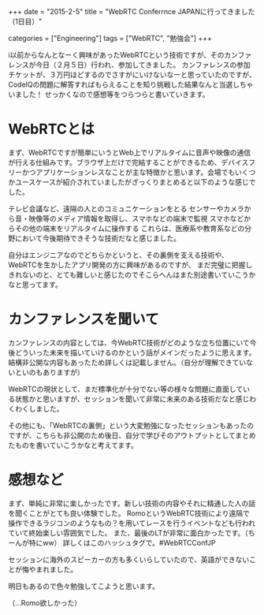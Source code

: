 +++
date = "2015-2-5"
title = "WebRTC Conferrnce JAPANに行ってきました（1日目）"

categories = ["Engineering"]
tags = ["WebRTC", "勉強会"]
+++

i以前からなんとなーく興味があったWebRTCという技術ですが、そのカンファレンスが今日（２月５日）行われ、参加してきました。
カンファレンスの参加チケットが、３万円ほどするのでさすがにいけないなーと思っていたのですが、CodeIQの問題に解答すればもらえることを知り挑戦した結果なんと当選しちゃいました！
せっかくなので感想等をつらつらと書いていきます。

# WebRTCとは

まず、WebRTCですが簡単にいうとWeb上でリアルタイムに音声や映像の通信が行える仕組みです。ブラウザ上だけで完結することができるため、デバイスフリーかつアプリケーションレスなことが主な特徴かと思います。会場でもいくつかユースケースが紹介されていましたがざっくりまとめると以下のような感じでした。

テレビ会議など、遠隔の人とのコミュニケーションをとる
センサーやカメラから音・映像等のメディア情報を取得し、スマホなどの端末で監視
スマホなどからその他の端末をリアルタイムに操作する
これらは、医療系や教育系などの分野において今後期待できそうな技術だなと感じました。

自分はエンジニアなのでどちらかというと、その裏側を支える技術や、WebRTCを生かしたアプリ開発の方に興味があるのですが、
まだ完璧に把握しきれないのと、とても難しいと感じたのでそこらへんはまた別途書いていこうかなと思ってます。

# カンファレンスを聞いて

カンファレンスの内容としては、今WebRTC技術がどのような立ち位置にいて今後どういった未来を描いていけるのかという話がメインだったように思えます。
結構非公開な内容もあったため詳しくは記載しません。（自分が理解できていないといのもありますが）

WebRTCの現状として、まだ標準化が十分でない等の様々な問題に直面している状態かと思いますが、セッションを聞いて非常に未来のある技術だなと感じわくわくしました。

その他にも、「WebRTCの裏側」という大変勉強になったセッションもあったのですが、こちらも非公開のため後日、自分で学びそのアウトプットとしてまとめたものを書いていこうかなと考えてます。

# 感想など

まず、単純に非常に楽しかったです。新しい技術の内容やそれに精通した人の話を聞くことがとても良い体験でした。
RomoというWebRTC技術により遠隔で操作できるラジコンのようなもの？を用いてレースを行うイベントなども行われていて終始楽しい雰囲気でした。
また、最後のLTが非常に面白かったです。（ちーんが特にww）
詳しくはこのハッシュタグで。#WebRTCConfJP

セッションに海外のスピーカーの方も多くいらしていたので、英語ができないことが悔やまれました。

明日もあるので色々勉強してこようと思います。

（…Romo欲しかった）
